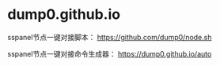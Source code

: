 # dump0.github.io

sspanel节点一键对接脚本：
https://github.com/dump0/node.sh

sspanel节点一键对接命令生成器：
https://dump0.github.io/auto
